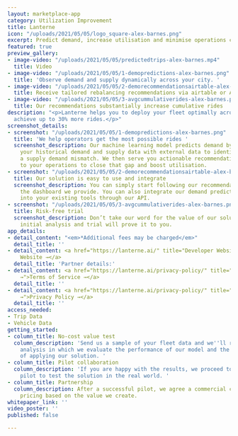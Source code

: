 ```yaml
---
layout: marketplace-app
category: Utilization Improvement
title: Lanterne
icon: "/uploads/2021/05/05/logo_square-alex-barnes.png"
excerpt: Predict demand, increase utilisation and minimise operations costs
featured: true
preview_gallery:
- image-video: "/uploads/2021/05/05/predictedtrips-alex-barnes.mp4"
  title: Video
- image-video: "/uploads/2021/05/05/1-demopredictions-alex-barnes.png"
  title: 'Observe demand and supply dynamically across your city. '
- image-video: "/uploads/2021/05/05/2-demorecommendationsairtable-alex-barnes.png"
  title: Receive tailored rebalancing recommendations via airtable or API integration
- image-video: "/uploads/2021/05/05/3-avgcummulativerides-alex-barnes.png"
  title: Our recommendations substantially increase cumulative rides
description: "<p>Lanterne helps you to deploy your fleet optimally across a city to
  achieve up to 30% more rides.</p>"
screenshot_details:
- screenshot: "/uploads/2021/05/05/1-demopredictions-alex-barnes.png"
  title: 'We help operators get the most possible rides '
  screenshot_description: Our machine learning model predicts demand by combining
    your historical demand and supply data with external data to identify areas with
    a supply demand mismatch. We then serve you actionable recommendations tailored
    to your operations to close that gap and boost utilisation.
- screenshot: "/uploads/2021/05/05/2-demorecommendationsairtable-alex-barnes.png"
  title: Our solution is easy to use and integrate
  screenshot_description: You can simply start following our recommendations through
    the dashboard we provide. You can also integrate our demand predictions and recommendations
    into your existing tools through our API.
- screenshot: "/uploads/2021/05/05/3-avgcummulativerides-alex-barnes.png"
  title: Risk-free trial
  screenshot_description: Don’t take our word for the value of our solution – our
    initial analysis and trial will prove it to you.
app_details:
- detail_content: "<em>*Additional fees may be charged</em>"
  detail_title: ''
- detail_content: <a href="https://lanterne.ai/" title="Developer Website →">Developer
    Website →</a>
  detail_title: 'Partner details:'
- detail_content: <a href="https://lanterne.ai/privacy-policy/" title="Terms of Service
    →">Terms of Service →</a>
  detail_title: ''
- detail_content: <a href="https://lanterne.ai/privacy-policy/" title="Privacy Policy
    →">Privacy Policy →</a>
  detail_title: ''
access_needed:
- Trip Data
- Vehicle Data
getting_started:
- column_title: No-cost value test
  column_description: 'Send us a sample of your fleet data and we''ll run a preliminary
    analysis in which we evaluate the performance of our model and the potential benefit
    of applying our solution. '
- column_title: Pilot collaboration
  column_description: 'If you are happy with the results, we proceed to a one-month
    pilot to test the solution in the real world. '
- column_title: Partnership
  column_description: After a successful pilot, we agree a commercial contract with
    pricing based on the value we create.
whitepaper_link: ''
video_poster: ''
published: false

---
```

